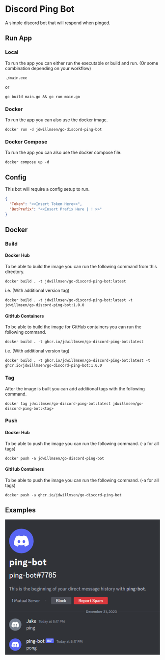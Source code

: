 # Discord Ping Bot
A simple discord bot that will respond when pinged.

## Run App
### Local
To run the app you can either run the executable or build and run. (Or some combination depending on your workflow)
```shell
./main.exe
```
or
```shell
go build main.go && go run main.go
```
### Docker
To run the app you can also use the docker image.
```shell
docker run -d jdwillmsen/go-discord-ping-bot
```

### Docker Compose
To run the app you can also use the docker compose file.
```shell
docker compose up -d
```

## Config
This bot will require a config setup to run.
```json
{
  "Token": "<<Insert Token Here>>",
  "BotPrefix": "<<Insert Prefix Here | ! >>"
}
```

## Docker
### Build
#### Docker Hub
To be able to build the image you can run the following command from this directory.
```shell
docker build . -t jdwillmsen/go-discord-ping-bot:latest
```
i.e. (With additional version tag)
```shell
docker build . -t jdwillmsen/go-discord-ping-bot:latest -t jdwillmsen/go-discord-ping-bot:1.0.0
```

#### GitHub Containers
To be able to build the image for GitHub containers you can run the following command.
```shell
docker build . -t ghcr.io/jdwillmsen/go-discord-ping-bot:latest
```
i.e. (With additional version tag)
```shell
docker build . -t ghcr.io/jdwillmsen/go-discord-ping-bot:latest -t ghcr.io/jdwillmsen/go-discord-ping-bot:1.0.0
```

### Tag
After the image is built you can add additional tags with the following command.
```shell
docker tag jdwillmsen/go-discord-ping-bot:latest jdwillmsen/go-discord-ping-bot:<tag>
```

### Push
#### Docker Hub
To be able to push the image you can run the following command. (-a for all tags)
```shell
docker push -a jdwillmsen/go-discord-ping-bot
```

#### GitHub Containers
To be able to push the image you can run the following command. (-a for all tags)
```shell
docker push -a ghcr.io/jdwillmsen/go-discord-ping-bot
```

## Examples
![img.png](example.png)